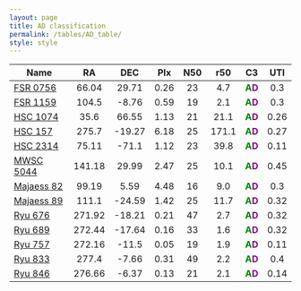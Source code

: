 ```yaml
---
layout: page
title: AD classification 
permalink: /tables/AD_table/
style: style
---
```


| Name | RA | DEC | Plx | N50 | r50 | C3 | UTI |
| --- | :-: | :-: | :-: | :-: | :-: | :-: | :-: |
| [FSR 0756](/_clusters/fsr0756/) | 66.04 | 29.71 | 0.26 | 23 | 4.7 | <span style="color: green; font-weight: bold;">A</span><span style="color: purple; font-weight: bold;">D</span> | 0.3  |
| [FSR 1159](/_clusters/fsr1159/) | 104.5 | -8.76 | 0.59 | 19 | 2.1 | <span style="color: green; font-weight: bold;">A</span><span style="color: purple; font-weight: bold;">D</span> | 0.3  |
| [HSC 1074](/_clusters/hsc1074/) | 35.6 | 66.55 | 1.13 | 21 | 21.1 | <span style="color: green; font-weight: bold;">A</span><span style="color: purple; font-weight: bold;">D</span> | 0.26  |
| [HSC 157](/_clusters/hsc157/) | 275.7 | -19.27 | 6.18 | 25 | 171.1 | <span style="color: green; font-weight: bold;">A</span><span style="color: purple; font-weight: bold;">D</span> | 0.27  |
| [HSC 2314](/_clusters/hsc2314/) | 75.11 | -71.1 | 1.12 | 23 | 39.8 | <span style="color: green; font-weight: bold;">A</span><span style="color: purple; font-weight: bold;">D</span> | 0.11  |
| [MWSC 5044](/_clusters/mwsc5044/) | 141.18 | 29.99 | 2.47 | 25 | 10.1 | <span style="color: green; font-weight: bold;">A</span><span style="color: purple; font-weight: bold;">D</span> | 0.45  |
| [Majaess 82](/_clusters/majaess82/) | 99.19 | 5.59 | 4.48 | 16 | 9.0 | <span style="color: green; font-weight: bold;">A</span><span style="color: purple; font-weight: bold;">D</span> | 0.3  |
| [Majaess 89](/_clusters/majaess89/) | 111.1 | -24.59 | 1.42 | 25 | 11.7 | <span style="color: green; font-weight: bold;">A</span><span style="color: purple; font-weight: bold;">D</span> | 0.32  |
| [Ryu 676](/_clusters/ryu676/) | 271.92 | -18.21 | 0.21 | 47 | 2.7 | <span style="color: green; font-weight: bold;">A</span><span style="color: purple; font-weight: bold;">D</span> | 0.32  |
| [Ryu 689](/_clusters/ryu689/) | 272.44 | -17.64 | 0.16 | 33 | 1.6 | <span style="color: green; font-weight: bold;">A</span><span style="color: purple; font-weight: bold;">D</span> | 0.32  |
| [Ryu 757](/_clusters/ryu757/) | 272.16 | -11.5 | 0.05 | 19 | 1.9 | <span style="color: green; font-weight: bold;">A</span><span style="color: purple; font-weight: bold;">D</span> | 0.11  |
| [Ryu 833](/_clusters/ryu833/) | 277.4 | -7.66 | 0.31 | 49 | 2.2 | <span style="color: green; font-weight: bold;">A</span><span style="color: purple; font-weight: bold;">D</span> | 0.4  |
| [Ryu 846](/_clusters/ryu846/) | 276.66 | -6.37 | 0.13 | 21 | 2.1 | <span style="color: green; font-weight: bold;">A</span><span style="color: purple; font-weight: bold;">D</span> | 0.14  |



<script type="module">
import { enableTableSorting } from '{{ site.baseurl }}/scripts/table-sorting.js';
document.querySelectorAll("table").forEach(table => {
  enableTableSorting(table);
});
</script>